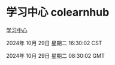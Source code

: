 # 学习中心 colearnhub
[学习中心](http://219.139.197.74:56308/colearnhub/)

2024年 10月 29日 星期二 16:30:02 CST

2024年 10月 29日 星期二 08:30:02 GMT
